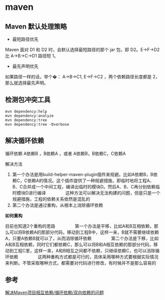 # maven  

## Maven 默认处理策略

* 最短路径优先

Maven 面对 D1 和 D2 时，会默认选择最短路径的那个 jar 包，即 D2。E->F->D2 比 A->B->C->D1 路径短 1。
* 最先声明优先

如果路径一样的话，举个�： A->B->C1, E->F->C2 ，两个依赖路径长度都是 2，那么就选择最先声明。

## 检测包冲突工具

```aidl
mvn dependency:help
mvn dependency:analyze
mvn dependency:tree
mvn dependency:tree -Dverbose
```

## 解决循环依赖

循环依赖 A依赖B ，B依赖A ，或者 A依赖B，B依赖C，C依赖A



解决方法　

1. 第一个办法是用build-helper-maven-plugin插件来规避。比如A依赖B，B依赖C，C依赖A的情况。这个插件提供了一种规避措施，即临时地将工程A、B、C合并成一个中间工程，编译出临时的模块D。然后A、B、C再分别依赖临时模块D进行编译
   　　
   　　这种方法可以解决无法构建的问题，但是只是一个规避措施，工程的依赖关系依然是混乱的
2. 第二个办法是通过重构，从根本上消除循环依赖

**如何重构**

目前也知道2个重构的思路
　　
　　第一个办法是平移，比如A和B互相依赖，那么可以将B依赖A的那部分代码，移动到工程B中，这样一来，B就不需要继续依赖A，只要A依赖B就可以了，从而消除循环依赖
　　
　　第二个办法是下移，比如A和B互相依赖，同时它们都依赖C，那么可以将B和A相互依赖的那部分代码，移动到工程C里，这样一来，A和B相互之间都不依赖，只继续依赖C，也可以消除循环依赖
　　
　　这两种重构方式都是可行的，具体采用哪种方式要根据实际情况来判断。不管采取哪种方式，都需要对代码进行修改，有时候并不是那么容易的



## 参考

[解决Maven项目相互依赖/循环依赖/双向依赖的问题](https://blog.csdn.net/leolu007/article/details/53079875)